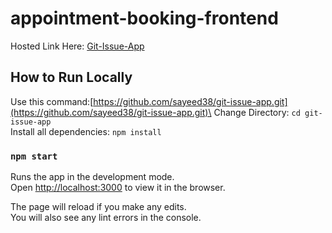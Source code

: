 # appointment-booking-frontend

Hosted Link Here: [Git-Issue-App](https://appointment-booking-app.netlify.app/)

## How to Run Locally

Use this command:[https://github.com/sayeed38/git-issue-app.git](https://github.com/sayeed38/git-issue-app.git)\
Change Directory: `cd git-issue-app`\
Install all dependencies: `npm install`

### `npm start`

Runs the app in the development mode.\
Open [http://localhost:3000](http://localhost:3000) to view it in the browser.

The page will reload if you make any edits.\
You will also see any lint errors in the console.
